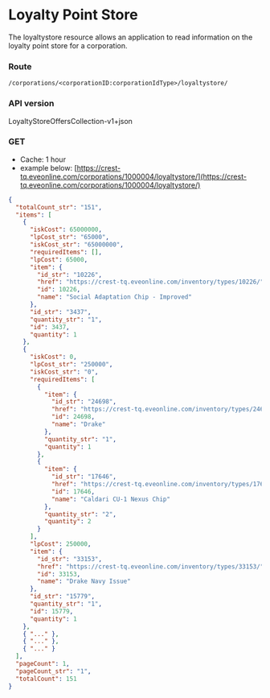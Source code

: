 # Loyalty Point Store

The loyaltystore resource allows an application to read information on the loyalty point store for a corporation.

### Route
``/corporations/<corporationID:corporationIdType>/loyaltystore/``


### API version

LoyaltyStoreOffersCollection-v1+json

### GET
* Cache: 1 hour
* example below: [https://crest-tq.eveonline.com/corporations/1000004/loyaltystore/](https://crest-tq.eveonline.com/corporations/1000004/loyaltystore/)

```json
{
  "totalCount_str": "151",
  "items": [
    {
      "iskCost": 65000000,
      "lpCost_str": "65000",
      "iskCost_str": "65000000",
      "requiredItems": [],
      "lpCost": 65000,
      "item": {
        "id_str": "10226",
        "href": "https://crest-tq.eveonline.com/inventory/types/10226/",
        "id": 10226,
        "name": "Social Adaptation Chip - Improved"
      },
      "id_str": "3437",
      "quantity_str": "1",
      "id": 3437,
      "quantity": 1
    },
    {
      "iskCost": 0,
      "lpCost_str": "250000",
      "iskCost_str": "0",
      "requiredItems": [
        {
          "item": {
            "id_str": "24698",
            "href": "https://crest-tq.eveonline.com/inventory/types/24698/",
            "id": 24698,
            "name": "Drake"
          },
          "quantity_str": "1",
          "quantity": 1
        },
        {
          "item": {
            "id_str": "17646",
            "href": "https://crest-tq.eveonline.com/inventory/types/17646/",
            "id": 17646,
            "name": "Caldari CU-1 Nexus Chip"
          },
          "quantity_str": "2",
          "quantity": 2
        }
      ],
      "lpCost": 250000,
      "item": {
        "id_str": "33153",
        "href": "https://crest-tq.eveonline.com/inventory/types/33153/",
        "id": 33153,
        "name": "Drake Navy Issue"
      },
      "id_str": "15779",
      "quantity_str": "1",
      "id": 15779,
      "quantity": 1
    },
    { "..." },
    { "..." },
    { "..." }
  ],
  "pageCount": 1,
  "pageCount_str": "1",
  "totalCount": 151
}
```